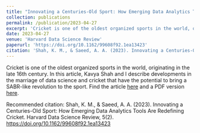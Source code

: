 ```yaml
---
title: "Innovating a Centuries-Old Sport: How Emerging Data Analytics Tools Are Redefining Cricket"
collection: publications
permalink: /publication/2023-04-27
excerpt: 'Cricket is one of the oldest organized sports in the world, originating in the late 16th century. In this article, Kavya Shah and I describe developments in the marriage of data science and cricket that have the potential to bring a SABR-like revolution to the sport. Find the article [here](https://doi.org/10.1162/99608f92.1ea13423).'
date: 2023-04-27
venue: 'Harvard Data Science Review'
paperurl: 'https://doi.org/10.1162/99608f92.1ea13423'
citation: 'Shah, K. M., & Saeed, A. A. (2023). Innovating a Centuries-Old Sport: How Emerging Data Analytics Tools Are Redefining Cricket. Harvard Data Science Review, 5(2). https://doi.org/10.1162/99608f92.1ea13423'
---
```

Cricket is one of the oldest organized sports in the world, originating in the late 16th century. In this article, Kavya Shah and I describe developments in the marriage of data science and cricket that have the potential to bring a SABR-like revolution to the sport. Find the article [here](https://doi.org/10.1162/99608f92.1ea13423) and a PDF version [here](../files/shah_saeed_23.pdf).

Recommended citation: Shah, K. M., & Saeed, A. A. (2023). Innovating a Centuries-Old Sport: How Emerging Data Analytics Tools Are Redefining Cricket. Harvard Data Science Review, 5(2). https://doi.org/10.1162/99608f92.1ea13423